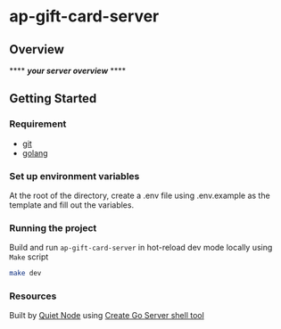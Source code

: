 # ap-gift-card-server

## Overview
**** ***your server overview*** ****

## Getting Started

### Requirement

- [git](https://git-scm.com/)
- [golang](https://go.dev/)

### Set up environment variables

At the root of the directory, create a .env file using .env.example as the template and fill out the variables.

### Running the project

Build and run `ap-gift-card-server` in hot-reload dev mode locally using `Make` script
```bash
make dev
```


### Resources 
Built by [Quiet Node](https://github.com/quiet-node) using [Create Go Server shell tool](https://github.com/quiet-node/create-go-server)

